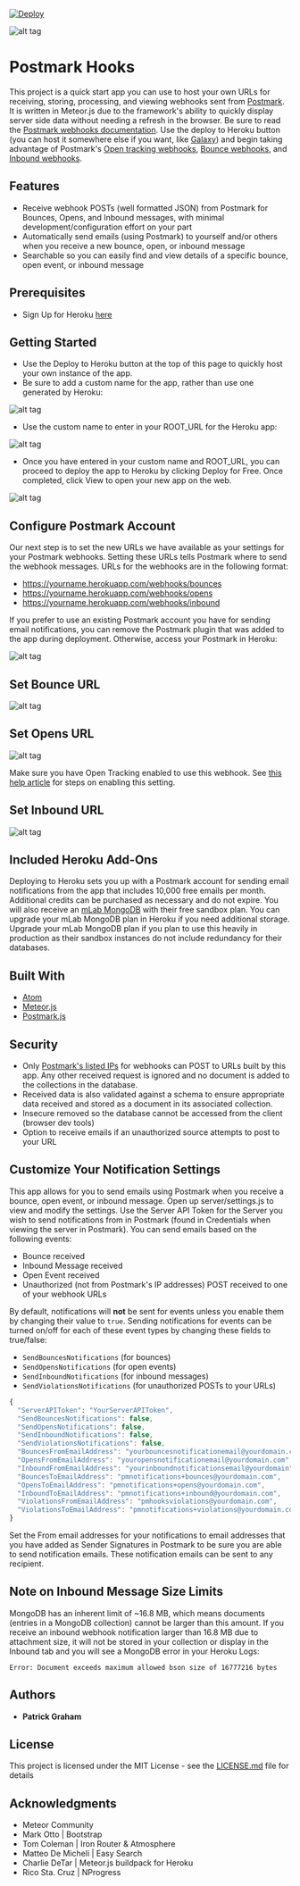 [![Deploy](https://www.herokucdn.com/deploy/button.svg)](https://heroku.com/deploy?template=https://github.com/pgraham3/postmark_webhooks/tree/master)

![alt tag](https://cloud.githubusercontent.com/assets/16660335/17418107/95874d6c-5a4b-11e6-9608-6f0e03820bfb.gif)

# Postmark Hooks

This project is a quick start app you can use to host your own URLs for receiving, storing, processing, and viewing webhooks sent from [Postmark](http://postmarkapp.com). It is written in Meteor.js due to the framework's ability to quickly display server side data without needing a refresh in the browser. Be sure to read the [Postmark webhooks documentation](http://developer.postmarkapp.com/developer-webhooks-overview.html). Use the deploy to Heroku button (you can host it somewhere else if you want, like [Galaxy](https://www.meteor.com/hosting)) and begin taking advantage of Postmark's [Open tracking webhooks](http://developer.postmarkapp.com/developer-open-webhook.html), [Bounce webhooks](http://developer.postmarkapp.com/developer-bounce-webhook.html), and [Inbound webhooks](http://developer.postmarkapp.com/developer-inbound-webhook.html).

## Features

- Receive webhook POSTs (well formatted JSON) from Postmark for Bounces, Opens, and Inbound messages, with minimal development/configuration effort on your part
- Automatically send emails (using Postmark) to yourself and/or others when you receive a new bounce, open, or inbound message
- Searchable so you can easily find and view details of a specific bounce, open event, or inbound message

## Prerequisites

- Sign Up for Heroku [here](https://signup.heroku.com)

## Getting Started

- Use the Deploy to Heroku button at the top of this page to quickly host your own instance of the app. 
- Be sure to add a custom name for the app, rather than use one generated by Heroku:

![alt tag](https://cloud.githubusercontent.com/assets/16660335/17383869/2bd1eb66-598d-11e6-81ea-688aa3bedb4a.png)

- Use the custom name to enter in your ROOT_URL for the Heroku app:

![alt tag](https://cloud.githubusercontent.com/assets/16660335/17383895/4c0c025e-598d-11e6-8c39-26b9b020b4eb.png)

- Once you have entered in your custom name and ROOT_URL, you can proceed to deploy the app to Heroku by clicking Deploy for Free. Once completed, click View to open your new app on the web.

![alt tag](https://cloud.githubusercontent.com/assets/16660335/17385099/43fc172c-5995-11e6-8833-7e4a4adb63fc.png)

## Configure Postmark Account

Our next step is to set the new URLs we have available as your settings for your Postmark webhooks. Setting these URLs tells Postmark where to send the webhook messages. URLs for the webhooks are in the following format:

- https://yourname.herokuapp.com/webhooks/bounces
- https://yourname.herokuapp.com/webhooks/opens
- https://yourname.herokuapp.com/webhooks/inbound

If you prefer to use an existing Postmark account you have for sending email notifications, you can remove the Postmark plugin that was added to the app during deployment. Otherwise, access your Postmark in Heroku:

![alt tag](https://cloud.githubusercontent.com/assets/16660335/17417590/f2e34810-5a48-11e6-9d52-e2bad4969b6b.png)

## Set Bounce URL

![alt tag](https://cloud.githubusercontent.com/assets/16660335/17417062/3ef135bc-5a46-11e6-8a2d-bd6767abd99e.gif)

## Set Opens URL

![alt tag](https://cloud.githubusercontent.com/assets/16660335/17417344/b2aa3a48-5a47-11e6-8fd7-7d773c252f06.gif)

Make sure you have Open Tracking enabled to use this webhook. See [this help article](http://support.postmarkapp.com/article/803-how-do-i-enable-open-tracking) for steps on enabling this setting.

## Set Inbound URL

![alt tag](https://cloud.githubusercontent.com/assets/16660335/17416886/29da6406-5a45-11e6-866b-1ab24cfa8c28.gif)

## Included Heroku Add-Ons

Deploying to Heroku sets you up with a Postmark account for sending email notifications from the app that includes 10,000 free emails per month. Additional credits can be purchased as necessary and do not expire. You will also receive an [mLab MongoDB](https://devcenter.heroku.com/articles/mongolab) with their free sandbox plan. You can upgrade your mLab MongoDB plan in Heroku if you need additional storage. Upgrade your mLab MongoDB plan if you plan to use this heavily in production as their sandbox instances do not include redundancy for their databases.

## Built With

* [Atom](https://atom.io)
* [Meteor.js](https://www.meteor.com)
* [Postmark.js](https://www.npmjs.com/package/postmark)

## Security

- Only [Postmark's listed IPs](http://support.postmarkapp.com/article/800-ips-for-firewalls) for webhooks can POST to URLs built by this app. Any other received request is ignored and no document is added to the collections in the database.
- Received data is also validated against a schema to ensure appropriate data received and stored as a document in its associated collection.
- Insecure removed so the database cannot be accessed from the client (browser dev tools)
- Option to receive emails if an unauthorized source attempts to post to your URL

## Customize Your Notification Settings

This app allows for you to send emails using Postmark when you receive a bounce, open event, or inbound message. Open up server/settings.js to view and modify the settings. Use the Server API Token for the Server you wish to send notifications from in Postmark (found in Credentials when viewing the server in Postmark). You can send emails based on the following events:

* Bounce received
* Inbound Message received
* Open Event received
* Unauthorized (not from Postmark's IP addresses) POST received to one of your webhook URLs

By default, notifications will **not** be sent for events unless you enable them by changing their value to ``true``. Sending notifications for events can be turned on/off for each of these event types by changing these fields to true/false:

* ``SendBouncesNotifications`` (for bounces)
* ``SendOpensNotifications`` (for open events)
* ``SendInboundNotifications`` (for inbound messages)
* ``SendViolationsNotifications`` (for unauthorized POSTs to your URLs)
```javascript
{
  "ServerAPIToken": "YourServerAPIToken",
  "SendBouncesNotifications": false,
  "SendOpensNotifications": false,
  "SendInboundNotifications": false,
  "SendViolationsNotifications": false,
  "BouncesFromEmailAddress": "yourbouncesnotificationemail@yourdomain.com",
  "OpensFromEmailAddress": "youropensnotificationemail@yourdomain.com",
  "InboundFromEmailAddress": "yourinboundnotificationsemail@yourdomain",
  "BouncesToEmailAddress": "pmnotifications+bounces@yourdomain.com",
  "OpensToEmailAddress": "pmnotifications+opens@yourdomain.com",
  "InboundToEmailAddress": "pmnotifications+inbound@yourdomain.com",
  "ViolationsFromEmailAddress": "pmhooksviolations@yourdomain.com",
  "ViolationsToEmailAddress": "pmnotifications+violations@yourdomain.com"
}
```

Set the From email addresses for your notifications to email addresses that you have added as Sender Signatures in Postmark to be sure you are able to send notification emails. These notification emails can be sent to any recipient.

## Note on Inbound Message Size Limits

MongoDB has an inherent limit of ~16.8 MB, which means documents (entries in a MongoDB collection) cannot be larger than this amount. If you receive an inbound webhook notification larger than 16.8 MB due to attachment size, it will not be stored in your collection or display in the Inbound tab and you will see a MongoDB error in your Heroku Logs:

``Error: Document exceeds maximum allowed bson size of 16777216 bytes``

## Authors

* **Patrick Graham**

## License

This project is licensed under the MIT License - see the [LICENSE.md](LICENSE.md) file for details

## Acknowledgments

* Meteor Community
* Mark Otto | Bootstrap
* Tom Coleman | Iron Router & Atmosphere
* Matteo De Micheli | Easy Search
* Charlie DeTar | Meteor.js buildpack for Heroku
* Rico Sta. Cruz | NProgress
